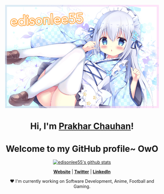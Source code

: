 <p align="center">
  <a href="https://www.chauhanprakhar.me/"><img src="banner.png" alt="edisonlee55 Banner"></a>
</p>

<h1 align="center">Hi, I'm <a href="https://www.chauhanprakhar.me/">Prakhar Chauhan</a>!</h1>
<h1 align="center">Welcome to my GitHub profile~ OwO</h1>

<p align="center">
  <a href="https://github.com/chauhanprakhar"><img src="https://github-readme-stats.vercel.app/api?username=edisonlee55&hide_border=true&show_icons=true" alt="edisonlee55's github stats"></a>
</p>

<p align="center">
  <strong><a href="https://www.chauhanprakhar.me/">Website</a></strong> |
  <strong><a href="https://twitter.com/prakhar_dart">Twitter</a></strong> |
  <!-- <strong><a href="https://discord.gg/nYXzaUS">Discord</a></strong> | -->
  <strong><a href="https://www.linkedin.com/in/prakhar-chauhan-8a8283199/">LinkedIn</a></strong> 
  <!-- <strong><a href="https://www.twitch.tv/edisonlee55">Twitch</a></strong> -->
</p>

<p align="center">❤ I'm currently working on Software Development, Anime, Football and Gaming.</p>


<!--
**chauhanprakhar/chauhanprakhar** is a ✨ _special_ ✨ repository because its `README.md` (this file) appears on your GitHub profile.

Here are some ideas to get you started:

- 🔭 I’m currently working on ...
- 🌱 I’m currently learning ...
- 👯 I’m looking to collaborate on ...
- 🤔 I’m looking for help with ...
- 💬 Ask me about ...
- 📫 How to reach me: ...
- 😄 Pronouns: ...
- ⚡ Fun fact: ...
-->
